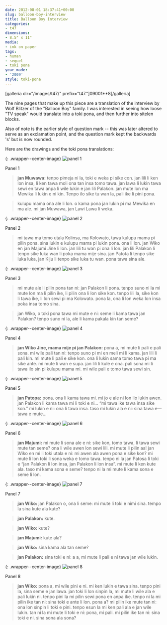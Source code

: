 ```yaml
---
date: 2012-08-01 18:37:41+00:00
slug: balloon-boy-interview
title: Balloon Boy Interview
categories:
- t47
dimensions:
- 8.5" x 11"
media:
- ink on paper
tags:
- human
- sequel
- toki pona
year_made:
- '2009'
style: toki-pona
---
```



  [galleria dir="/images/t47/" prefix="t47."]09001**8[/galleria]


The nine pages that make up this piece are a translation of the interview by Wolf Blitzer of the "Balloon Boy" family.  I was interested in seeing how loose "TV speak" would translate into a toki pona, and then further into sitelen blocks.

Also of note is the earlier style of question mark -- this was later altered to serve as an exclamation point, and the question mark kept the backwards 's' but is now rounded.

Here are the drawings and the toki pona translations:

{: .wrapper--center-image}
![panel 1](/images/t47/t47.09001_1_l.jpg)

Panel 1
  
> **jan Muwawa:** tenpo pimeja ni la, toki e weka pi sike con. jan lili li ken lon insa, li ken tawa  moli ona tan insa tomo tawa. jan lawa li lukin tawa sewi en tawa anpa li wile lukin e jan lili Palakon.  jan mute lon ma Mewika li lukin e ni kin.  Tenpo ilo sike tu wan la, pali ike li pini pona.

> kulupu mama ona ale li lon. o kama pona jan lukin pi ma Mewika en ma ale. mi jan Muwawa, jan Lawi Lawa li weka.

{: .wrapper--center-image}
![panel 2](/images/t47/t47.09001_2_l.jpg)

Panel 2

> mi tawa ma tomo utala Kolinsa, ma Kolowato, tawa kulupu mama pi pilin pona. sina lukin e kulupu mama pi lukin pona. ona li lon.  jan Wiko en jan Majumi Jine li lon. jan lili tu wan pi ona li lon. jan lili Palakon li tenpo sike luka wan li poka mama mije sina.  jan Patota li tenpo sike luka luka, jan Kiju li tenpo sike luka tu wan. pona tawa sina ale.

{: .wrapper--center-image}
![panel 3](/images/t47/t47.09001_3_l.jpg)

Panel 3
  
> mi mute ale li pilin pona tan ni: jan Palakon li pona.  tenpo suno ni la mi mute lon ma li pilin ike, li pilin ona li lon sike kon.  tenpo lili la, sike kon li tawa ike, li lon sewi pi ma Kolowato. pona la, ona li lon weka lon insa poka insa tomo sina.

> jan Wiko, o toki pona tawa mi mute e ni: seme li kama tawa jan Palakon? tenpo suno ni la, ale li kama pakala kin tan seme?

{: .wrapper--center-image}
![panel 4](/images/t47/t47.09001_4_l.jpg)

Panel 4

> **jan Wiko Jine, mama mije pi jan Palakon:** pona a, mi mute li pali e pali sona. mi wile pali tan ni: tenpo suno pi mi en meli mi li kama.  jan lili li pali kin.  mi mute li pali e sike kon.  ona li lukin sama tomo tawa pi ma sike ante. mi mute li wan e supa.  jan lili li kule e ona.  pali sona mi li tawa ilo sin pi kulupu mama mi. mi wile pali e tomo tawa sewi sin.

{: .wrapper--center-image}
![panel 5](/images/t47/t47.09001_5_l.jpg)

Panel 5

> **jan Patopa:** pona. ona li kama tawa mi. mi jo e ale ni lon ilo lukin awen.  jan Palakon li kama tawa mi li toki e ni... “mi tawa ike tawa insa sike kon.”
  mi lukin e ni: ona li tawa insa.  taso mi lukin ala e ni: sina tawa e—tawa e mute…

{: .wrapper--center-image}
![panel 6](/images/t47/t47.09001_6_l.jpg)

Panel 6

> **jan Majumi:** mi mute li sona ale e ni: sike kon, tomo tawa, li tawa sewi mute tan seme?  ona li wile awen lon sewi lili.  mi mute li pilin aa! jan Wiko en mi li toki utala e ni: mi awen ala awen pona e sike kon?  mi mute li lon toki li sona weka e tomo tawa. tenpo ni la jan Patosa li toki e “jan Palakon li lon insa, jan Palakon li lon insa”.  mi mute li ken kute ala. taso mi kama sona e seme?  tenpo ni la mi mute li kama sona e seme li lon.

{: .wrapper--center-image}
![panel 7](/images/t47/t47.09001_7_l.jpg)

Panel 7

> **jan Wiko:** jan Palakon o, ona li seme: mi mute li toki e nimi sina.  tempo la sina kute ala kute?

> **jan Palakon:** kute.


> **jan Wiko:** kute?

> **jan Majumi:** kute ala?

> **jan Wiko:** sina kama ala tan seme?

> **jan Palakon:** sina toki e ni: a a, mi mute li pali e ni tawa jan wile lukin.

{: .wrapper--center-image}
![panel 8](/images/t47/t47.09001_8_l.jpg)

Panel 8

> **jan Wiko:** pona a, mi wile pini e ni.  mi ken lukin e tawa sina.  tenpo pini la, sina seme e jan lawa.  jan toki li lon sinpin la, mi mute li wile ala e pali lukin ni.   tenpo pini la mi pilin sewi pona en anpa ike. tenpo ni la mi pilin ike tan ni: sina toki e ante li lon.  pona a?  mi pilin ike mute tan ni: ona lon sinpin li toki e pini.  tenpo esun la mi ken pali ala e jan wile lukin.  tan ni la mi mute li toki e ni: pona, mi pali.  mi pilin ike tan ni: sina toki e ni.  sina sona ala sona?


